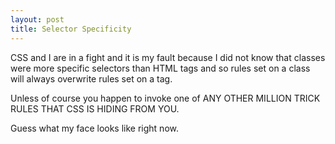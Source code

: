 ```yaml
---
layout: post
title: Selector Specificity
---
```


CSS and I are in a fight and it is my fault because I did not know that classes were more specific selectors than HTML tags and so rules set on a class will always overwrite rules set on a tag.

Unless of course you happen to invoke one of ANY OTHER MILLION TRICK RULES THAT CSS IS HIDING FROM YOU.

Guess what my face looks like right now. 